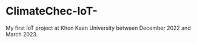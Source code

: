 # ClimateChec-IoT-
My first IoT project at Khon Kaen University between December 2022 and March 2023.

